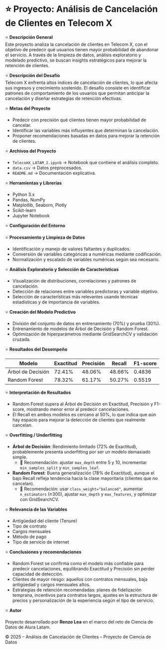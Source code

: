 # ⭐️ Proyecto: Análisis de Cancelación de Clientes en Telecom X  

⭐️ **Descripción General**  
Este proyecto analiza la cancelación de clientes en Telecom X, con el objetivo de predecir qué usuarios tienen mayor probabilidad de abandonar el servicio. A través de la limpieza de datos, análisis exploratorio y modelado predictivo, se buscan insights estratégicos para mejorar la retención de clientes.  

⭐️ **Descripción del Desafío**  
Telecom X enfrenta altos índices de cancelación de clientes, lo que afecta sus ingresos y crecimiento sostenido. El desafío consiste en identificar patrones de comportamiento de los usuarios que permitan anticipar la cancelación y diseñar estrategias de retención efectivas. 

⭐️ **Metas del Proyecto**  
- Predecir con precisión qué clientes tienen mayor probabilidad de cancelar.  
- Identificar las variables más influyentes que determinan la cancelación.  
- Proponer recomendaciones basadas en datos para mejorar la retención de clientes.
  
⭐️ **Archivos del Proyecto**  
- `TelecomX_LATAM_2.ipynb` → Notebook que contiene el análisis completo.  
- `data.csv` → Datos preprocesados.  
- `README.md` → Documentación explicativa.  

⭐️ **Herramientas y Librerías**  
- Python 3.x  
- Pandas, NumPy  
- Matplotlib, Seaborn, Plotly  
- Scikit-learn  
- Jupyter Notebook  

⭐️ **Configuración del Entorno**  

⭐️ **Procesamiento y Limpieza de Datos**  
- Identificación y manejo de valores faltantes y duplicados.  
- Conversión de variables categóricas a numéricas mediante codificación.  
- Normalización y escalado de variables numéricas según sea necesario.  

⭐️ **Análisis Exploratorio y Selección de Características**  
- Visualización de distribuciones, correlaciones y patrones de cancelación.  
- Detección de relaciones entre variables predictoras y variable objetivo.  
- Selección de características más relevantes usando técnicas estadísticas y de importancia de variables.  

⭐️ **Creación del Modelo Predictivo**  
- División del conjunto de datos en entrenamiento (70%) y prueba (30%).  
- Entrenamiento de modelos de Árbol de Decisión y Random Forest.  
- Optimización de hiperparámetros mediante GridSearchCV y validación cruzada.  

⭐️ **Resultados del Desempeño**  

| Modelo           | Exactitud | Precisión | Recall  | F1-score |
|-----------------|-----------|-----------|---------|----------|
| Árbol de Decisión | 72.41%    | 48.06%    | 48.66%  | 0.4836   |
| Random Forest     | 78.32%    | 61.17%    | 50.27%  | 0.5519   |

⭐️ **Interpretación de Resultados**

- Random Forest supera al Árbol de Decisión en Exactitud, Precisión y F1-score, mostrando menor error al predecir cancelaciones.  
- El Recall en ambos modelos es cercano al 50%, lo que indica que aún hay espacio para mejorar la detección de clientes que realmente cancelan.  

⭐️ **Overfitting / Underfitting**

- **Árbol de Decisión**: Rendimiento limitado (72% de Exactitud), probablemente presenta underfitting por ser un modelo demasiado simple.  
  - 🔧 Recomendación: ajustar `max_depth` entre 5 y 10, incrementar `min_samples_split` y `min_samples_leaf`.  
- **Random Forest**: Buena generalización (78% de Exactitud), aunque el bajo Recall refleja tendencia hacia la clase mayoritaria (clientes que no cancelan).  
  - 🔧 Recomendación: usar `class_weight="balanced"`, aumentar `n_estimators` (≥300), ajustar `max_depth` y `max_features`, y optimizar con GridSearchCV.  

⭐️ **Relevancia de las Variables**

- Antigüedad del cliente (Tenure)  
- Tipo de contrato  
- Cargos mensuales  
- Método de pago  
- Tipo de servicio de internet  

⭐️ **Conclusiones y recomendaciones**

- Random Forest se confirma como el modelo más confiable para predecir cancelaciones, equilibrando Exactitud y Precisión sin perder capacidad de detección.  
- Clientes de mayor riesgo: aquellos con contratos mensuales, baja antigüedad y cargos mensuales altos.  
- Estrategias de retención recomendadas: planes de fidelización temprana, incentivos para contratos largos, ajustes en la estructura de precios y personalización de la experiencia según el tipo de servicio.  

⭐️ **Autor**

Proyecto desarrollado por **Renzo Lea** en el marco del reto de Ciencia de Datos de Alura Latam.  

© 2025 – Análisis de Cancelación de Clientes – Proyecto de Ciencia de Datos
